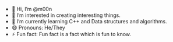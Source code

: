 - 👋 Hi, I’m @m00n
- 👀 I’m interested in creating interesting things.
- 🌱 I’m currently learning C++ and Data structures and algorithms.
- 😄 Pronouns: He/They
- ⚡ Fun fact: Fun fact is a fact which is fun to know.

<!---
m00n-the-helius/m00n-the-helius is a ✨ special ✨ repository because its `README.md` (this file) appears on your GitHub profile.
You can click the Preview link to take a look at your changes.
--->
